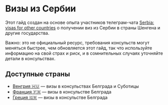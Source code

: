 # Визы из Сербии

Этот гайд создан на основе опыта участников телеграм-чата [Serbia: visas for other countries](https://t.me/+fIZUn78R5SUzYjhi) о 
получении виз из Сербии в страны Шенгена и другие государства. 

Важно: это не официальный ресурс, требования консульств могут меняться быстрее, чем обновляется этот гайд, так что 
используйте информацию на свой страх и риск, и в сомнительных случаях уточняйте детали в консульствах.

## Доступные страны

- [Венгрия 🇭🇺](hungary/requirements.md) — визы в консульствах Белграда и Суботицы 
- [Франция 🇫🇷](france/requirements.md) — визы в консульстве Белграда
- [Греция 🇬🇷](greece/requirements.md) — визы в консульстве Белграда
